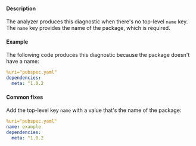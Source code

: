 #### Description

The analyzer produces this diagnostic when there's no top-level `name` key.
The `name` key provides the name of the package, which is required.

#### Example

The following code produces this diagnostic because the package doesn't
have a name:

```yaml
%uri="pubspec.yaml"
dependencies:
  meta: ^1.0.2
```

#### Common fixes

Add the top-level key `name` with a value that's the name of the package:

```yaml
%uri="pubspec.yaml"
name: example
dependencies:
  meta: ^1.0.2
```